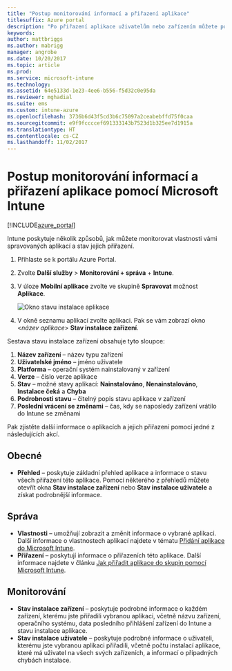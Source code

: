 ```yaml
---
title: "Postup monitorování informací a přiřazení aplikace"
titlesuffix: Azure portal
description: "Po přiřazení aplikace uživatelům nebo zařízením můžete použít tyto informace, které vám usnadní monitorování jejího stavu."
keywords: 
author: mattbriggs
ms.author: mabrigg
manager: angrobe
ms.date: 10/20/2017
ms.topic: article
ms.prod: 
ms.service: microsoft-intune
ms.technology: 
ms.assetid: 64e5133d-1e23-4ee6-b556-f5d32c0e95da
ms.reviewer: mghadial
ms.suite: ems
ms.custom: intune-azure
ms.openlocfilehash: 3736b6d43f5cd3b6c75097a2ceabebffd75f0caa
ms.sourcegitcommit: e9f9fccccef691333143b7523d1b325ee7d1915a
ms.translationtype: HT
ms.contentlocale: cs-CZ
ms.lasthandoff: 11/02/2017
---
```

# <a name="how-to-monitor-app-information-and-assignments-with-microsoft-intune"></a>Postup monitorování informací a přiřazení aplikace pomocí Microsoft Intune

[!INCLUDE[azure_portal](./includes/azure_portal.md)]

Intune poskytuje několik způsobů, jak můžete monitorovat vlastnosti vámi spravovaných aplikací a stav jejich přiřazení.

1. Přihlaste se k portálu Azure Portal.
2. Zvolte **Další služby** > **Monitorování + správa** + **Intune**.
3. V úloze **Mobilní aplikace** zvolte ve skupině **Spravovat** možnost **Aplikace**.
     
    ![Okno stavu instalace aplikace](./media/monitor-apps.png)
5. V okně seznamu aplikací zvolte aplikaci. Pak se vám zobrazí okno <*název aplikace*> **Stav instalace zařízení**.

Sestava stavu instalace zařízení obsahuje tyto sloupce:

1.  **Název zařízení** – název typu zařízení
2.  **Uživatelské jméno** – jméno uživatele
3.   **Platforma** – operační systém nainstalovaný v zařízení
4.  **Verze** – číslo verze aplikace
5.   **Stav** – možné stavy aplikací: **Nainstalováno**, **Nenainstalováno**, **Instalace čeká** a **Chyba**
6. **Podrobnosti stavu** – čitelný popis stavu aplikace v zařízení
7. **Poslední vrácení se změnami** – čas, kdy se naposledy zařízení vrátilo do Intune se změnami

Pak zjistěte další informace o aplikacích a jejich přiřazení pomocí jedné z následujících akcí.

## <a name="general"></a>Obecné

- **Přehled** – poskytuje základní přehled aplikace a informace o stavu všech přiřazení této aplikace. Pomocí některého z přehledů můžete otevřít okna **Stav instalace zařízení** nebo **Stav instalace uživatele** a získat podrobnější informace.

## <a name="manage"></a>Správa

- **Vlastnosti** – umožňují zobrazit a změnit informace o vybrané aplikaci. Další informace o vlastnostech aplikací najdete v tématu [Přidání aplikace do Microsoft Intune](apps-add.md).
- **Přiřazení** – poskytují informace o přiřazeních této aplikace. Další informace najdete v článku [Jak přiřadit aplikace do skupin pomocí Microsoft Intune](apps-deploy.md).

## <a name="monitor"></a>Monitorování

- **Stav instalace zařízení** – poskytuje podrobné informace o každém zařízení, kterému jste přiřadili vybranou aplikaci, včetně názvu zařízení, operačního systému, data posledního přihlášení zařízení do Intune a stavu instalace aplikace.
- **Stav instalace uživatele** – poskytuje podrobné informace o uživateli, kterému jste vybranou aplikaci přiřadili, včetně počtu instalací aplikace, které má uživatel na všech svých zařízeních, a informací o případných chybách instalace.